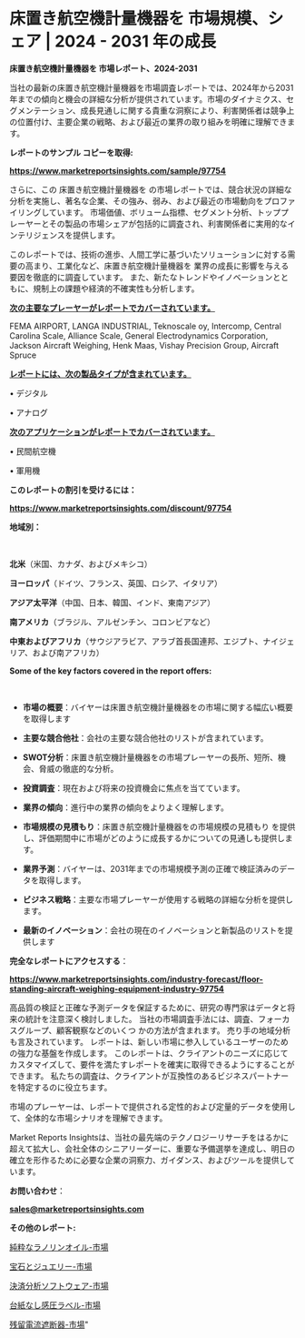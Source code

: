 # 床置き航空機計量機器を 市場規模、シェア | 2024 - 2031 年の成長

<strong>床置き航空機計量機器を 市場レポート、2024-2031</strong>

当社の最新の床置き航空機計量機器を市場調査レポートでは、2024年から2031年までの傾向と機会の詳細な分析が提供されています。市場のダイナミクス、セグメンテーション、成長見通しに関する貴重な洞察により、利害関係者は競争上の位置付け、主要企業の戦略、および最近の業界の取り組みを明確に理解できます。



<strong>レポートのサンプル コピーを取得:</strong> <a href=https://www.marketreportsinsights.com/sample/97754>

<strong><u>https://www.marketreportsinsights.com/sample/97754</u></strong></a>

さらに、この 床置き航空機計量機器を の市場レポートでは、競合状況の詳細な分析を実施し、著名な企業、その強み、弱み、および最近の市場動向をプロファイリングしています。 市場価値、ボリューム指標、セグメント分析、トッププレーヤーとその製品の市場シェアが包括的に調査され、利害関係者に実用的なインテリジェンスを提供します。

このレポートでは、技術の進歩、人間工学に基づいたソリューションに対する需要の高まり、工業化など、床置き航空機計量機器を 業界の成長に影響を与える要因を徹底的に調査しています。 また、新たなトレンドやイノベーションとともに、規制上の課題や経済的不確実性も分析します。



<strong><u>次の主要なプレーヤーがレポートでカバーされています。</u></strong>

FEMA AIRPORT, LANGA INDUSTRIAL, Teknoscale oy, Intercomp, Central Carolina Scale, Alliance Scale, General Electrodynamics Corporation, Jackson Aircraft Weighing, Henk Maas, Vishay Precision Group, Aircraft Spruce



<strong><u><b>レポートには、次の製品タイプが含まれています。</b></u></strong>

• デジタル

• アナログ



<strong><u><b>次のアプリケーションがレポートでカバーされています。</b></u></strong>

• 民間航空機

• 軍用機



<strong><b>このレポートの割引を受けるには：</b></strong>

<a href=https://www.marketreportsinsights.com/discount/97754>

<strong><u>https://www.marketreportsinsights.com/discount/97754</u></strong></a>



<strong>地域別：</strong>

<strong> </strong>



<strong>北米</strong>（米国、カナダ、およびメキシコ）



<strong>ヨーロッパ</strong>（ドイツ、フランス、英国、ロシア、イタリア）



<strong>アジア太平洋</strong>（中国、日本、韓国、インド、東南アジア）



<strong>南アメリカ</strong>（ブラジル、アルゼンチン、コロンビアなど）



<strong>中東およびアフリカ</strong>（サウジアラビア、アラブ首長国連邦、エジプト、ナイジェリア、および南アフリカ）



<strong>Some of the key factors covered in the report offers:</strong>

<strong> </strong>
<ul>
  <li>

<strong>市場の概要</strong>：バイヤーは床置き航空機計量機器をの市場に関する幅広い概要を取得します</li>
  <li>

<strong>主要な競合他社</strong>：会社の主要な競合他社のリストが含まれています。</li>
  <li>

<strong>SWOT分析</strong>：床置き航空機計量機器をの市場プレーヤーの長所、短所、機会、脅威の徹底的な分析。</li>
  <li>

<strong>投資調査</strong>：現在および将来の投資機会に焦点を当てています。</li>
  <li>

<strong>業界の傾向</strong>：進行中の業界の傾向をよりよく理解します。</li>
  <li>

<strong>市場規模の見積もり</strong>：床置き航空機計量機器をの市場規模の見積もり を提供し、評価期間中に市場がどのように成長するかについての見通しも提供します。</li>
  <li>

<strong>業界予測</strong>：バイヤーは、2031年までの市場規模予測の正確で検証済みのデータを取得します。</li>
  <li>

<strong>ビジネス戦略</strong>：主要な市場プレーヤーが使用する戦略の詳細な分析を提供します。</li>
  <li>

<strong>最新のイノベーション</strong>：会社の現在のイノベーションと新製品のリストを提供します</li>
</ul>


<strong>完全なレポートにアクセスする</strong>：

<a href=https://www.marketreportsinsights.com/industry-forecast/floor-standing-aircraft-weighing-equipment-industry-97754>

<strong><u>https://www.marketreportsinsights.com/industry-forecast/floor-standing-aircraft-weighing-equipment-industry-97754</u></strong></a>

高品質の検証と正確な予測データを保証するために、研究の専門家はデータと将来の統計を注意深く検討しました。 当社の市場調査手法には、調査、フォーカスグループ、顧客観察などのいくつ かの方法が含まれます。 売り手の地域分析も言及されています。 レポートは、新しい市場に参入しているユーザーのための強力な基盤を作成します。 このレポートは、クライアントのニーズに応じてカスタマイズして、要件を満たすレポートを確実に取得できるようにすることができます。 私たちの調査は、クライアントが互換性のあるビジネスパートナーを特定するのに役立ちます。

市場のプレーヤーは、レポートで提供される定性的および定量的データを使用して、全体的な市場シナリオを理解できます。

Market Reports Insightsは、当社の最先端のテクノロジーリサーチをはるかに超えて拡大し、会社全体のシニアリーダーに、重要な予備選挙を達成し、明日の確立を形作るために必要な企業の洞察力、ガイダンス、およびツールを提供しています。



<strong><b>お問い合わせ</b></strong>：

<a href=mailto:sales@marketreportsinsights.com>

<strong><u>sales@marketreportsinsights.com</u></strong></a>



<strong>その他のレポート:</strong>

<a href=https://www.linkedin.com/pulse/純粋なラノリンオイル-市場-2023-swot-分析と最新イノベーション-2030-uygef/>純粋なラノリンオイル-市場</a>

<a href=https://www.linkedin.com/pulse/宝石とジュエリー-市場-2023-競争分析と事業成長-2030-pr-news-hub-wvnvf/>宝石とジュエリー-市場</a>

<a href=https://www.linkedin.com/pulse/決済分析ソフトウェア-市場-2023-総利益と主要ベンダー-2030-8rgmf/>決済分析ソフトウェア-市場</a>

<a href=https://www.linkedin.com/pulse/台紙なし感圧ラベル-市場-2023-最新の-cagr-および成長分析-2030-pelaf/>台紙なし感圧ラベル-市場</a>

<a href=https://www.linkedin.com/pulse/残留電流遮断器-市場-2023-競争分析と事業成長-2030-pr-news-hub-i6p5f/>残留電流遮断器-市場</a>"
